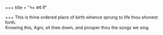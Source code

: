 +++
title = "१० अयं ते"

+++
This is thine ordered place of birth whence sprung to life thou shonest forth.  
     Knowing this, Agni, sit thee down, and prosper thou the songs we sing.